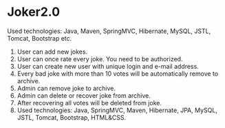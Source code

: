 # Joker2.0
Used technologies: Java, Maven, SpringMVC, Hibernate, MySQL, JSTL, Tomcat, Bootstrap etc.

1. User can add new jokes.
2. User can once rate every joke. You need to be authorized.
3. User can create new user with unique login and e-mail address.
4. Every bad joke with more than 10 votes will be automatically remove to archive.
5. Admin can remove joke to archive.
6. Admin can delete or recover joke from archive.
7. After recovering all votes will be deleted from joke.
8. Used technologies: Java, SpringMVC, Maven, Hibernate, JPA, MySQL, JSTL, Tomcat, Bootstrap, HTML&CSS.
